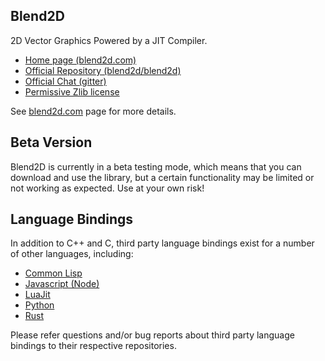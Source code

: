 Blend2D
-------

2D Vector Graphics Powered by a JIT Compiler.

  * [Home page (blend2d.com)](https://blend2d.com)
  * [Official Repository (blend2d/blend2d)](https://github.com/blend2d/blend2d)
  * [Official Chat (gitter)](https://gitter.im/blend2d/blend2d)
  * [Permissive Zlib license](./LICENSE.md)

See [blend2d.com](https://blend2d.com) page for more details.

Beta Version
------------

Blend2D is currently in a beta testing mode, which means that you can download and use the library, but a certain functionality may be limited or not working as expected. Use at your own risk!

Language Bindings
-----------------
In addition to C++ and C, third party language bindings exist for a number of other languages, including:
   * [Common Lisp](https://github.com/jl2/blend2d)
   * [Javascript (Node)](https://github.com/blend2d/blend2d-js)
   * [LuaJit](https://github.com/wiladams/lj2blend2d)
   * [Python](https://github.com/jwiggins/blend2d-python)
   * [Rust](https://github.com/Veykril/blend2d-rs)

Please refer questions and/or bug reports about third party language bindings to their respective repositories.
 
